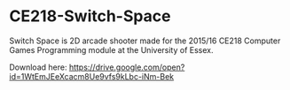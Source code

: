 # CE218-Switch-Space
Switch Space is 2D arcade shooter made for the 2015/16 CE218 Computer Games Programming module at the University of Essex.

Download here: https://drive.google.com/open?id=1WtEmJEeXcacm8Ue9vfs9kLbc-iNm-Bek
